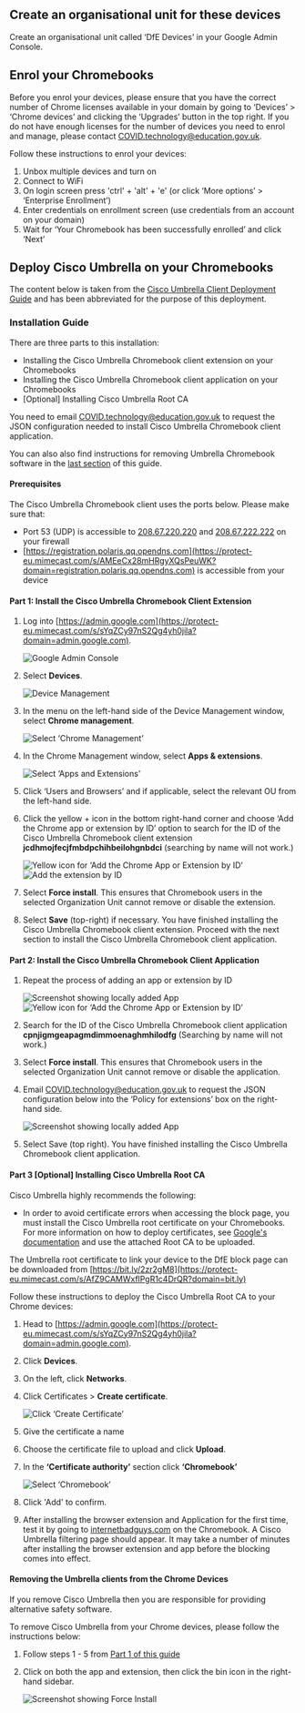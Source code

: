 ## Create an organisational unit for these devices

Create an organisational unit called ‘DfE Devices’ in your Google Admin Console.

## Enrol your Chromebooks

Before you enrol your devices, please ensure that you have the correct number of Chrome licenses available in your domain by going to ‘Devices’ > ‘Chrome devices’ and clicking the ‘Upgrades’ button in the top right. If you do not have enough licenses for the number of devices you need to enrol and manage, please contact [COVID.technology@education.gov.uk](COVID.technology@education.gov.uk).

Follow these instructions to enrol your devices:

1. Unbox multiple devices and turn on
2. Connect to WiFi
3. On login screen press 'ctrl' + 'alt' + 'e' (or click ‘More options’ > ‘Enterprise Enrollment’)
4. Enter credentials on enrollment screen (use credentials from an account on your domain)
5. Wait for ‘Your Chromebook has been successfully enrolled’ and click ‘Next’

## Deploy Cisco Umbrella on your Chromebooks

The content below is taken from the [Cisco Umbrella Client Deployment Guide](https://protect-eu.mimecast.com/s/0RnpCrmB6fnzpmDtYCsC4?domain=docs.umbrella.com) and has been abbreviated for the purpose of this deployment.

### Installation Guide

There are three parts to this installation:

* Installing the Cisco Umbrella Chromebook client extension on your Chromebooks
* Installing the Cisco Umbrella Chromebook client application on your Chromebooks
* \[Optional\] Installing Cisco Umbrella Root CA

You need to email [COVID.technology@education.gov.uk](mailto:COVID.technology@education.gov.uk) to request the JSON configuration needed to install Cisco Umbrella Chromebook client application.

You can also also find instructions for removing Umbrella Chromebook software in the [last section](#Removing-the-Umbrella-clients-from-the-Chrome-devices) of this guide.

#### Prerequisites

The Cisco Umbrella Chromebook client uses the ports below. Please make sure that:

* Port 53 (UDP) is accessible to [208.67.220.220](https://protect-eu.mimecast.com/s/hoy2Cv8RkfLPGlys0FtmR?domain=208.67.220.220) and [208.67.222.222](https://protect-eu.mimecast.com/s/-_QaCwK2liV47NRhg7CKN?domain=208.67.222.222) on your firewall
* [https://registration.polaris.qq.opendns.com](https://protect-eu.mimecast.com/s/AMEeCx28mHRgyXQsPeuWK?domain=registration.polaris.qq.opendns.com) is accessible from your device

#### Part 1: Install the Cisco Umbrella Chromebook Client Extension

1. Log into [https://admin.google.com](https://protect-eu.mimecast.com/s/sYqZCy97nS2Qg4yh0jila?domain=admin.google.com).

    ![Google Admin Console](/devices/userlogins1.png)

2. Select **Devices**.

    ![Device Management](/devices/userlogins2.png)

3. In the menu on the left-hand side of the Device Management window, select **Chrome management**.

    ![Select ‘Chrome Management’](/devices/userlogins3.png)

4. In the Chrome Management window, select **Apps & extensions**.

    ![Select ‘Apps and Extensions’](/devices/userlogins4.png)

5. Click ‘Users and Browsers’ and if applicable, select the relevant OU from the left-hand side.
6. Click the yellow + icon in the bottom right-hand corner and choose ‘Add the Chrome app or extension by ID’ option to search for the ID of the Cisco Umbrella Chromebook client extension **jcdhmojfecjfmbdpchihbeilohgnbdci** (searching by name will not work.)

    ![Yellow icon for ‘Add the Chrome App or Extension by ID’](/devices/userlogins5.png)
    ![Add the extension by ID](/devices/userlogins6.png)

7.  Select **Force install**. This ensures that Chromebook users in the selected Organization Unit cannot remove or disable the extension.
8.  Select **Save** (top-right) if necessary. You have finished installing the Cisco Umbrella Chromebook client extension. Proceed with the next section to install the Cisco Umbrella Chromebook client application.

#### Part 2: Install the Cisco Umbrella Chromebook Client Application

1. Repeat the process of adding an app or extension by ID

    ![Screenshot showing locally added App](/devices/userlogins7.png)
    ![Yellow icon for ‘Add the Chrome App or Extension by ID’](/devices/userlogins5.png)

2. Search for the ID of the Cisco Umbrella Chromebook client application **cpnjigmgeapagmdimmoenaghmhilodfg** (Searching by name will not work.)
3. Select **Force install**. This ensures that Chromebook users in the selected Organization Unit cannot remove or disable the application.
4. Email [COVID.technology@education.gov.uk](mailto:COVID.technology@education.gov.uk) to request the JSON configuration below into the ‘Policy for extensions’ box on the right-hand side.

    ![Screenshot showing locally added App](/devices/userlogins9.png)

5.  Select Save (top right). You have finished installing the Cisco Umbrella Chromebook client application.

#### Part 3 \[Optional\] Installing Cisco Umbrella Root CA

Cisco Umbrella highly recommends the following:

* In order to avoid certificate errors when accessing the block page, you must install the Cisco Umbrella root certificate on your Chromebooks. For more information on how to deploy certificates, see [Google's documentation](https://protect-eu.mimecast.com/s/NuEWCz7QoTwy3rmHY5Hyk?domain=support.google.com) and use the attached Root CA to be uploaded.

The Umbrella root certificate to link your device to the DfE block page can be downloaded from [https://bit.ly/2zr2gM8](https://protect-eu.mimecast.com/s/AfZ9CAMWxflPgR1c4DrQR?domain=bit.ly)

Follow these instructions to deploy the Cisco Umbrella Root CA to your Chrome devices:

1. Head to [https://admin.google.com](https://protect-eu.mimecast.com/s/sYqZCy97nS2Qg4yh0jila?domain=admin.google.com).
2. Click **Devices**.
3. On the left, click **Networks**.
4. Click Certificates > **Create certificate**.

    ![Click ‘Create Certificate’](/devices/userlogins10.png)

5. Give the certificate a name
6. Choose the certificate file to upload and click **Upload**.
7. In the **‘Certificate authority’** section click **‘Chromebook’**

    ![Select ‘Chromebook’](/devices/userlogins11.png)

8. Click 'Add' to confirm.
9. After installing the browser extension and Application for the first time, test it by going to [internetbadguys.com](internetbadguys.com) on the Chromebook. A Cisco Umbrella filtering page should appear. It may take a number of minutes after installing the browser extension and app before the blocking comes into effect.

#### Removing the Umbrella clients from the Chrome Devices

If you remove Cisco Umbrella then you are responsible for providing alternative safety software.

To remove Cisco Umbrella from your Chrome devices, please follow the instructions below:

1. Follow steps 1 - 5 from [Part 1 of this guide](#Install-the-Cisco-Umbrella-Chromebook-Client-Extension)
2. Click on both the app and extension, then click the bin icon in the right-hand sidebar.

    ![Screenshot showing Force Install](/devices/userlogins12.png)
